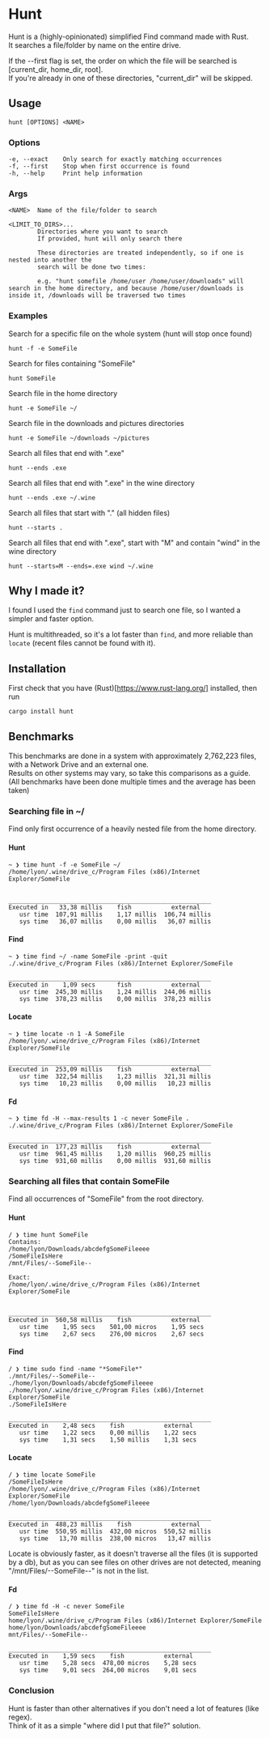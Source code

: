 # Hunt
Hunt is a (highly-opinionated) simplified Find command made with Rust.  
It searches a file/folder by name on the entire drive.

If the --first flag is set, the order on which the file will be searched is [current_dir, home_dir, root].  
If you're already in one of these directories, "current_dir" will be skipped.

## Usage
    hunt [OPTIONS] <NAME>

### Options
    -e, --exact    Only search for exactly matching occurrences
    -f, --first    Stop when first occurrence is found
    -h, --help     Print help information

### Args
    <NAME>  Name of the file/folder to search
    
    <LIMIT_TO_DIRS>...
            Directories where you want to search
            If provided, hunt will only search there
            
            These directories are treated independently, so if one is nested into another the
            search will be done two times:  
            
            e.g. "hunt somefile /home/user /home/user/downloads" will search in the home directory, and because /home/user/downloads is inside it, /downloads will be traversed two times

### Examples
Search for a specific file on the whole system (hunt will stop once found)  
    
    hunt -f -e SomeFile

Search for files containing "SomeFile"

    hunt SomeFile

Search file in the home directory

    hunt -e SomeFile ~/

Search file in the downloads and pictures directories
    
    hunt -e SomeFile ~/downloads ~/pictures

Search all files that end with ".exe"

    hunt --ends .exe

Search all files that end with ".exe" in the wine directory

    hunt --ends .exe ~/.wine

Search all files that start with "." (all hidden files)

    hunt --starts .

Search all files that end with ".exe", start with "M" and contain "wind" in the wine directory

    hunt --starts=M --ends=.exe wind ~/.wine


## Why I made it?
I found I used the `find` command just to search one file, so I wanted a simpler and faster option.

Hunt is multithreaded, so it's a lot faster than `find`, and more reliable than `locate` (recent files cannot be found with it).

## Installation
First check that you have (Rust)[https://www.rust-lang.org/] installed, then run

```
cargo install hunt
```

## Benchmarks
This benchmarks are done in a system with approximately 2,762,223 files, with a Network Drive and an external one.  
Results on other systems may vary, so take this comparisons as a guide.  
(All benchmarks have been done multiple times and the average has been taken)

### Searching file in ~/
Find only first occurrence of a heavily nested file from the home directory.

#### Hunt

```
~ ❯ time hunt -f -e SomeFile ~/
/home/lyon/.wine/drive_c/Program Files (x86)/Internet Explorer/SomeFile


________________________________________________________
Executed in   33,38 millis    fish           external
   usr time  107,91 millis    1,17 millis  106,74 millis
   sys time   36,07 millis    0,00 millis   36,07 millis
```

#### Find
```
~ ❯ time find ~/ -name SomeFile -print -quit
./.wine/drive_c/Program Files (x86)/Internet Explorer/SomeFile

________________________________________________________
Executed in    1,09 secs      fish           external
   usr time  245,30 millis    1,24 millis  244,06 millis
   sys time  378,23 millis    0,00 millis  378,23 millis
```

#### Locate
```
~ ❯ time locate -n 1 -A SomeFile
/home/lyon/.wine/drive_c/Program Files (x86)/Internet Explorer/SomeFile

________________________________________________________
Executed in  253,09 millis    fish           external
   usr time  322,54 millis    1,23 millis  321,31 millis
   sys time   10,23 millis    0,00 millis   10,23 millis

```

#### Fd
```
~ ❯ time fd -H --max-results 1 -c never SomeFile .
./.wine/drive_c/Program Files (x86)/Internet Explorer/SomeFile

________________________________________________________
Executed in  177,23 millis    fish           external
   usr time  961,45 millis    1,20 millis  960,25 millis
   sys time  931,60 millis    0,00 millis  931,60 millis
```

### Searching all files that contain SomeFile
Find all occurrences of "SomeFile" from the root directory.

#### Hunt
```
/ ❯ time hunt SomeFile
Contains:
/home/lyon/Downloads/abcdefgSomeFileeee
/SomeFileIsHere
/mnt/Files/--SomeFile--

Exact:
/home/lyon/.wine/drive_c/Program Files (x86)/Internet Explorer/SomeFile


________________________________________________________
Executed in  560,58 millis    fish           external
   usr time    1,95 secs    501,00 micros    1,95 secs
   sys time    2,67 secs    276,00 micros    2,67 secs
```

#### Find
```
/ ❯ time sudo find -name "*SomeFile*"
./mnt/Files/--SomeFile--
./home/lyon/Downloads/abcdefgSomeFileeee
./home/lyon/.wine/drive_c/Program Files (x86)/Internet Explorer/SomeFile
./SomeFileIsHere

________________________________________________________
Executed in    2,48 secs    fish           external
   usr time    1,22 secs    0,00 millis    1,22 secs
   sys time    1,31 secs    1,50 millis    1,31 secs
```

#### Locate
```
/ ❯ time locate SomeFile
/SomeFileIsHere
/home/lyon/.wine/drive_c/Program Files (x86)/Internet Explorer/SomeFile
/home/lyon/Downloads/abcdefgSomeFileeee

________________________________________________________
Executed in  488,23 millis    fish           external
   usr time  550,95 millis  432,00 micros  550,52 millis
   sys time   13,70 millis  238,00 micros   13,47 millis
```
Locate is obviously faster, as it doesn't traverse all the files (it is supported by a db), but as you can see files on other drives are not detected, meaning "/mnt/Files/--SomeFile--" is not in the list. 

#### Fd
```
/ ❯ time fd -H -c never SomeFile
SomeFileIsHere
home/lyon/.wine/drive_c/Program Files (x86)/Internet Explorer/SomeFile
home/lyon/Downloads/abcdefgSomeFileeee
mnt/Files/--SomeFile--

________________________________________________________
Executed in    1,59 secs    fish           external
   usr time    5,28 secs  478,00 micros    5,28 secs
   sys time    9,01 secs  264,00 micros    9,01 secs
```

### Conclusion
Hunt is faster than other alternatives if you don't need a lot of features (like regex).  
Think of it as a simple "where did I put that file?" solution.